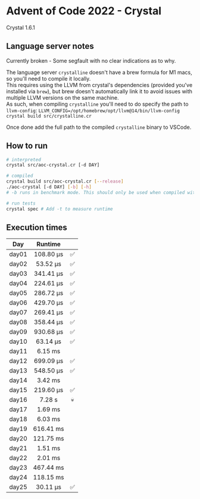 # Advent of Code 2022 - Crystal

Crystal 1.6.1

## Language server notes
Currently broken - Some segfault with no clear indications as to why.  

The language server `crystalline` doesn't have a brew formula for M1 macs, so you'll need to compile it locally.  
This requires using the LLVM from crystal's dependencies (provided you've installed via `brew`), but brew doesn't automatically link it to avoid issues with multiple LLVM versions on the same machine.  
As such, when compiling `crystalline` you'll need to do specify the path to `llvm-config`: 
`LLVM_CONFIG=/opt/homebrew/opt/llvm@14/bin/llvm-config crystal build src/crystalline.cr`

Once done add the full path to the compiled `crystalline` binary to VSCode.

## How to run
```bash
# interpreted
crystal src/aoc-crystal.cr [-d DAY]

# compiled
crystal build src/aoc-crystal.cr [--release]
./aoc-crystal [-d DAY] [-b] [-h]
# -b runs in benchmark mode. This should only be used when compiled with --release

# run tests
crystal spec # Add -t to measure runtime
```

## Execution times

| Day    | Runtime      |     |
| :----: | :----------: | :-: |
| day01  |  108.80 µs   |  ✅  |
| day02  |   53.52 µs   |  ✅  |
| day03  |  341.41 µs   |  ✅  |
| day04  |  224.61 µs   |  ✅  |
| day05  |  286.72 µs   |  ✅  |
| day06  |  429.70 µs   |  ✅  |
| day07  |  269.41 µs   |  ✅  |
| day08  |  358.44 µs   |  ✅  |
| day09  |  930.68 µs   |  ✅  |
| day10  |   63.14 µs   |  ✅  |
| day11  |    6.15 ms   |     |
| day12  |  699.09 µs   |  ✅  |
| day13  |  548.50 µs   |  ✅  |
| day14  |    3.42 ms   |     |
| day15  |  219.60 µs   |  ✅  |
| day16  |    7.28 s    |  💀   |
| day17  |    1.69 ms   |     |
| day18  |    6.03 ms   |     |
| day19  |  616.41 ms   |     | 
| day20  |  121.75 ms   |     |
| day21  |    1.51 ms   |     |
| day22  |    2.01 ms   |     |
| day23  |  467.44 ms   |     |
| day24  |  118.15 ms   |     |
| day25  |   30.11 µs   |  ✅  |